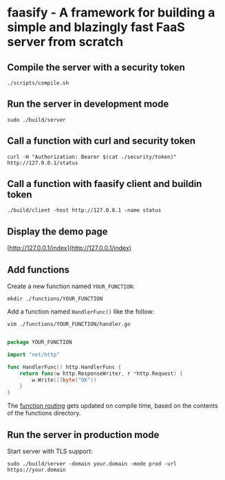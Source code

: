 # faasify - A framework for building a simple and blazingly fast FaaS server from scratch

## Compile the server with a security token

    ./scripts/compile.sh

## Run the server in development mode

    sudo ./build/server

## Call a function with curl and security token

    curl -H "Authorization: Bearer $(cat ./security/token)" http://127.0.0.1/status

## Call a function with faasify client and buildin token

    ./build/client -host http://127.0.0.1 -name status

## Display the demo page

[http://127.0.0.1/index](http://127.0.0.1/index)

## Add functions

Create a new function named <code>YOUR_FUNCTION</code>:

    mkdir ./functions/YOUR_FUNCTION

Add a function named <code>HandlerFunc()</code> like the follow:
    
    vim ./functions/YOUR_FUNCTION/handler.go

```go

package YOUR_FUNCTION

import "net/http"

func HandlerFunc() http.HandlerFunc {
	return func(w http.ResponseWriter, r *http.Request) {
		w.Write([]byte("OK"))
	}
}
```

The [function routing](/internal/http/server/router.go) gets updated on compile time, based on the contents of the functions directory.

## Run the server in production mode

Start server with TLS support:

	sudo ./build/server -domain your.domain -mode prod -url https://your.domain


